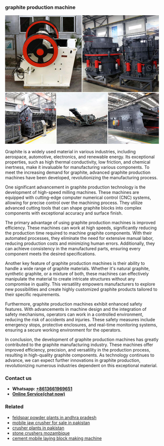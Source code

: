<h3>graphite production machine</h3><img src='1702260336.jpg' alt=''><p>Graphite is a widely used material in various industries, including aerospace, automotive, electronics, and renewable energy. Its exceptional properties, such as high thermal conductivity, low friction, and chemical inertness, make it invaluable for manufacturing various components. To meet the increasing demand for graphite, advanced graphite production machines have been developed, revolutionizing the manufacturing process.</p><p>One significant advancement in graphite production technology is the development of high-speed milling machines. These machines are equipped with cutting-edge computer numerical control (CNC) systems, allowing for precise control over the machining process. They utilize advanced cutting tools that can shape graphite blocks into complex components with exceptional accuracy and surface finish.</p><p>The primary advantage of using graphite production machines is improved efficiency. These machines can work at high speeds, significantly reducing the production time required to machine graphite components. With their automated processes, they eliminate the need for extensive manual labor, reducing production costs and minimizing human errors. Additionally, they can achieve consistency in the manufactured parts, ensuring every component meets the desired specifications.</p><p>Another key feature of graphite production machines is their ability to handle a wide range of graphite materials. Whether it's natural graphite, synthetic graphite, or a mixture of both, these machines can effectively manipulate the material to create intricate structures without any compromise in quality. This versatility empowers manufacturers to explore new possibilities and create highly customized graphite products tailored to their specific requirements.</p><p>Furthermore, graphite production machines exhibit enhanced safety features. With advancements in machine design and the integration of safety mechanisms, operators can work in a controlled environment, reducing the risk of accidents and injuries. These safety measures include emergency stops, protective enclosures, and real-time monitoring systems, ensuring a secure working environment for the operators.</p><p>In conclusion, the development of graphite production machines has greatly contributed to the graphite manufacturing industry. These machines offer improved efficiency, precision, and versatility in the production process, resulting in high-quality graphite components. As technology continues to advance, we can expect further innovations in graphite production, revolutionizing numerous industries dependent on this exceptional material.</p><h3>Contact us</h3><ul><li><strong>Whatsapp:&nbsp;<a href="https://wa.me/8613661969651">+8613661969651</a></strong></li><li><a href="https://swt.shibang-china.com/?git&amp;zhl&amp;graphite production machine"><strong>Online Service(chat now)</strong></a></li></ul><h3>Related</h3><ul><li><a href='feldspar powder plants in andhra pradesh.md'>feldspar powder plants in andhra pradesh</a></li><li><a href='mobile jaw crusher for sale in pakistan.md'>mobile jaw crusher for sale in pakistan</a></li><li><a href='crusher plants in pakistan.md'>crusher plants in pakistan</a></li><li><a href='stone crushers mozambique.md'>stone crushers mozambique</a></li><li><a href='cement mobile laying block making machine.md'>cement mobile laying block making machine</a></li></ul>